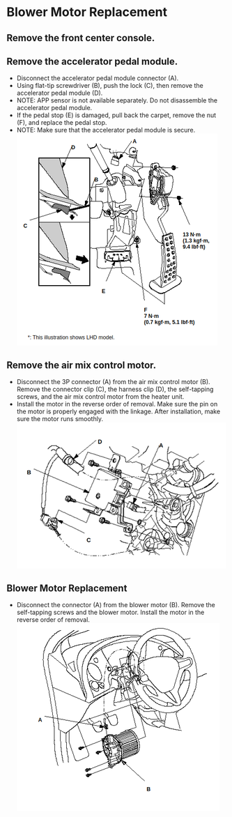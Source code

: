 # Blower Motor Replacement


## Remove the front center console.
## Remove the accelerator pedal module.
- Disconnect the accelerator pedal module connector (A).
- Using flat-tip screwdriver (B), push the lock (C), then remove the accelerator pedal module (D).
- NOTE: APP sensor is not available separately. Do not disassemble the accelerator pedal module.
- If the pedal stop (E) is damaged, pull back the carpet, remove the nut (F), and replace the pedal stop.
- NOTE: Make sure that the accelerator pedal module is secure.
![alt text](02.png)
## Remove the air mix control motor.
- Disconnect the 3P connector (A) from the air mix control motor (B). Remove the connector clip (C), the harness clip (D), the self-tapping screws, and the air mix control motor from the heater unit.
- Install the motor in the reverse order of removal. Make sure the pin on the motor is properly engaged with the linkage. After installation, make sure the motor runs smoothly.
![alt text](03.png)
## Blower Motor Replacement
- Disconnect the connector (A) from the blower motor (B). Remove the self-tapping screws and the blower motor.
Install the motor in the reverse order of removal.
![alt text](01.png)
